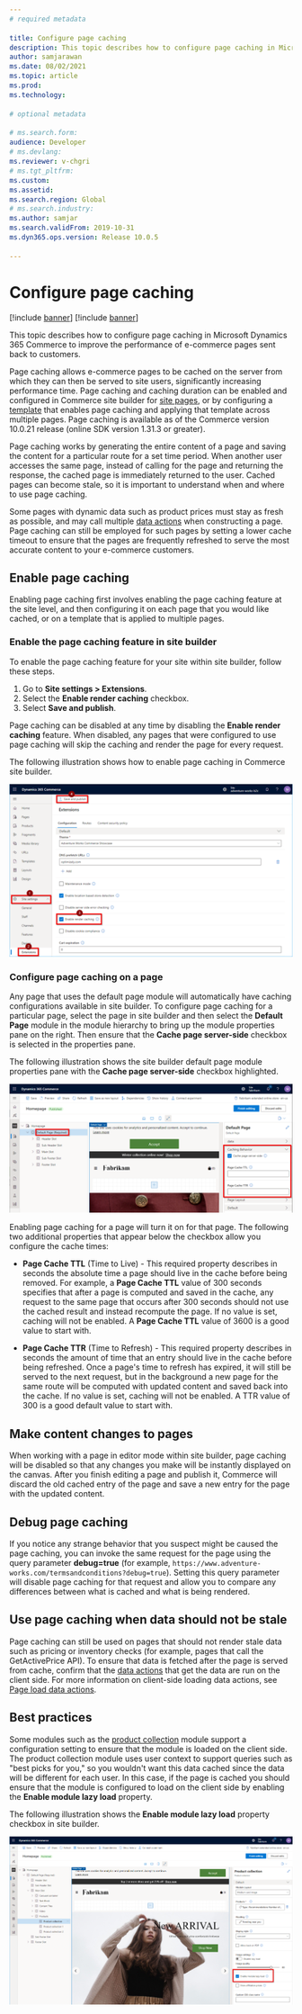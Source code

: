 ```yaml
---
# required metadata

title: Configure page caching
description: This topic describes how to configure page caching in Microsoft Dynamics 365 Commerce to improve the performance of e-commerce pages sent back to customers. 
author: samjarawan
ms.date: 08/02/2021
ms.topic: article
ms.prod: 
ms.technology: 

# optional metadata

# ms.search.form: 
audience: Developer
# ms.devlang: 
ms.reviewer: v-chgri
# ms.tgt_pltfrm: 
ms.custom: 
ms.assetid: 
ms.search.region: Global
# ms.search.industry: 
ms.author: samjar
ms.search.validFrom: 2019-10-31
ms.dyn365.ops.version: Release 10.0.5

---
```

# Configure page caching

[!include [banner](../includes/banner.md)]
[!include [banner](../includes/preview-banner.md)]

This topic describes how to configure page caching in Microsoft Dynamics 365 Commerce to improve the performance of e-commerce pages sent back to customers.

Page caching allows e-commerce pages to be cached on the server from which they can then be served to site users, significantly increasing performance time. Page caching and caching duration can be enabled and configured in Commerce site builder for [site pages](../modify-existing-page.md), or by configuring a [template](../templates-layouts-overview.md) that enables page caching and applying that template across multiple pages. Page caching is available as of the Commerce version 10.0.21 release (online SDK version 1.31.3 or greater).
 
Page caching works by generating the entire content of a page and saving the content for a particular route for a set time period. When another user accesses the same page, instead of calling for the page and returning the response, the cached page is immediately returned to the user. Cached pages can become stale, so it is important to understand when and where to use page caching.
 
Some pages with dynamic data such as product prices must stay as fresh as possible, and may call multiple [data actions](data-actions.md) when constructing a page. Page caching can still be employed for such pages by setting a lower cache timeout to ensure that the pages are frequently refreshed to serve the most accurate content to your e-commerce customers.

## Enable page caching

Enabling page caching first involves enabling the page caching feature at the site level, and then configuring it on each page that you would like cached, or on a template that is applied to multiple pages.

### Enable the page caching feature in site builder

To enable the page caching feature for your site within site builder, follow these steps.

1. Go to **Site settings \> Extensions**. 
1. Select the **Enable render caching** checkbox.
1. Select **Save and publish**.  

Page caching can be disabled at any time by disabling the **Enable render caching** feature. When disabled, any pages that were configured to use page caching will skip the caching and render the page for every request.

The following illustration shows how to enable page caching in Commerce site builder.

![Enable page caching in Commerce site builder](media/page-caching-1.png)

### Configure page caching on a page

Any page that uses the default page module will automatically have caching configurations available in site builder. To configure page caching for a particular page, select the page in site builder and then select the **Default Page** module in the module hierarchy to bring up the module properties pane on the right. Then ensure that the **Cache page server-side** checkbox is selected in the properties pane. 

The following illustration shows the site builder default page module properties pane with the **Cache page server-side** checkbox highlighted.

![Configure page caching in Commerce site builder](media/page-caching-2.png)

Enabling page caching for a page will turn it on for that page. The following two additional properties that appear below the checkbox allow you configure the cache times:

- **Page Cache TTL** (Time to Live) - This required property describes in seconds the absolute time a page should live in the cache before being removed. For example, a **Page Cache TTL** value of 300 seconds specifies that after a page is computed and saved in the cache, any request to the same page that occurs after 300 seconds should not use the cached result and instead recompute the page. If no value is set, caching will not be enabled. A **Page Cache TTL** value of 3600 is a good value to start with.

- **Page Cache TTR** (Time to Refresh) - This required property describes in seconds the amount of time that an entry should live in the cache before being refreshed. Once a page's time to refresh has expired, it will still be served to the next request, but in the background a new page for the same route will be computed with updated content and saved back into the cache. If no value is set, caching will not be enabled. A TTR value of 300 is a good default value to start with.

## Make content changes to pages
 
When working with a page in editor mode within site builder, page caching will be disabled so that any changes you make will be instantly displayed on the canvas. After you finish editing a page and publish it, Commerce will discard the old cached entry of the page and save a new entry for the page with the updated content.
 
## Debug page caching
 
If you notice any strange behavior that you suspect might be caused the page caching, you can invoke the same request for the page using the query parameter **debug=true** (for example, `https://www.adventure-works.com/termsandconditions?debug=true`). Setting this query parameter will disable page caching for that request and allow you to compare any differences between what is cached and what is being rendered.

## Use page caching when data should not be stale

Page caching can still be used on pages that should not render stale data such as pricing or inventory checks (for example, pages that call the GetActivePrice API). To ensure that data is fetched after the page is served from cache, confirm that the [data actions](data-actions.md) that get the data are run on the client side. For more information on client-side loading data actions, see [Page load data actions](page-load-data-action.md#client-side-rendering).

## Best practices

Some modules such as the [product collection](../product-collection-module-overview.md) module support a configuration setting to ensure that the module is loaded on the client side. The product collection module uses user context to support queries such as "best picks for you," so you wouldn't want this data cached since the data will be different for each user. In this case, if the page is cached you should ensure that the module is configured to load on the client side by enabling the **Enable module lazy load** property.

The following illustration shows the **Enable module lazy load** property checkbox in site builder.

![Enable module lazy load property in site builder](media/page-caching-3.png)

